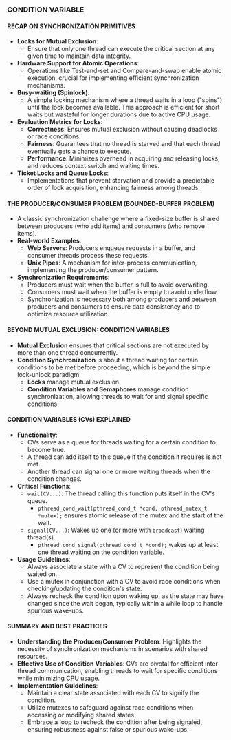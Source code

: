 ### CONDITION VARIABLE

#### RECAP ON SYNCHRONIZATION PRIMITIVES
- **Locks for Mutual Exclusion**:
    - Ensure that only one thread can execute the critical section at any given time to maintain data integrity.
- **Hardware Support for Atomic Operations**:
    - Operations like Test-and-set and Compare-and-swap enable atomic execution, crucial for implementing efficient synchronization mechanisms.
- **Busy-waiting (Spinlock)**:
    - A simple locking mechanism where a thread waits in a loop ("spins") until the lock becomes available. This approach is efficient for short waits but wasteful for longer durations due to active CPU usage.
- **Evaluation Metrics for Locks**:
    - **Correctness**: Ensures mutual exclusion without causing deadlocks or race conditions.
    - **Fairness**: Guarantees that no thread is starved and that each thread eventually gets a chance to execute.
    - **Performance**: Minimizes overhead in acquiring and releasing locks, and reduces context switch and waiting times.
- **Ticket Locks and Queue Locks**:
    - Implementations that prevent starvation and provide a predictable order of lock acquisition, enhancing fairness among threads.

#### THE PRODUCER/CONSUMER PROBLEM (BOUNDED-BUFFER PROBLEM)
- A classic synchronization challenge where a fixed-size buffer is shared between producers (who add items) and consumers (who remove items).
- **Real-world Examples**:
    - **Web Servers**: Producers enqueue requests in a buffer, and consumer threads process these requests.
    - **Unix Pipes**: A mechanism for inter-process communication, implementing the producer/consumer pattern.
- **Synchronization Requirements**:
    - Producers must wait when the buffer is full to avoid overwriting.
    - Consumers must wait when the buffer is empty to avoid underflow.
    - Synchronization is necessary both among producers and between producers and consumers to ensure data consistency and to optimize resource utilization.

#### BEYOND MUTUAL EXCLUSION: CONDITION VARIABLES
- **Mutual Exclusion** ensures that critical sections are not executed by more than one thread concurrently.
- **Condition Synchronization** is about a thread waiting for certain conditions to be met before proceeding, which is beyond the simple lock-unlock paradigm.
    - **Locks** manage mutual exclusion.
    - **Condition Variables and Semaphores** manage condition synchronization, allowing threads to wait for and signal specific conditions.

#### CONDITION VARIABLES (CVs) EXPLAINED
- **Functionality**:
    - CVs serve as a queue for threads waiting for a certain condition to become true.
    - A thread can add itself to this queue if the condition it requires is not met.
    - Another thread can signal one or more waiting threads when the condition changes.
- **Critical Functions**:
    - `wait(CV...)`: The thread calling this function puts itself in the CV's queue.
      - `pthread_cond_wait(pthread_cond_t *cond, pthread_mutex_t *mutex);` ensures atomic release of the mutex and the start of the wait.
    - `signal(CV...)`: Wakes up one (or more with `broadcast`) waiting thread(s).
      - `pthread_cond_signal(pthread_cond_t *cond);` wakes up at least one thread waiting on the condition variable.
- **Usage Guidelines**:
    - Always associate a state with a CV to represent the condition being waited on.
    - Use a mutex in conjunction with a CV to avoid race conditions when checking/updating the condition's state.
    - Always recheck the condition upon waking up, as the state may have changed since the wait began, typically within a while loop to handle spurious wake-ups.

#### SUMMARY AND BEST PRACTICES
- **Understanding the Producer/Consumer Problem**: Highlights the necessity of synchronization mechanisms in scenarios with shared resources.
- **Effective Use of Condition Variables**: CVs are pivotal for efficient inter-thread communication, enabling threads to wait for specific conditions while minimizing CPU usage.
- **Implementation Guidelines**:
    - Maintain a clear state associated with each CV to signify the condition.
    - Utilize mutexes to safeguard against race conditions when accessing or modifying shared states.
    - Embrace a loop to recheck the condition after being signaled, ensuring robustness against false or spurious wake-ups.
